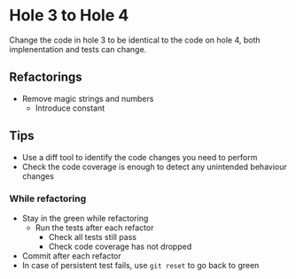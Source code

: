 # Hole 3 to Hole 4

Change the code in hole 3 to be identical to the code on hole 4, both implenentation and tests can change.

## Refactorings

- Remove magic strings and numbers
  - Introduce constant

## Tips

- Use a diff tool to identify the code changes you need to perform
- Check the code coverage is enough to detect any unintended behaviour changes

### While refactoring

- Stay in the green while refactoring
  - Run the tests after each refactor
    - Check all tests still pass
    - Check code coverage has not dropped
- Commit after each refactor
- In case of persistent test fails, use `git reset` to go back to green
